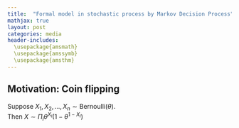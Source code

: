```yaml
---
title:  "Formal model in stochastic process by Markov Decision Process"
mathjax: true
layout: post
categories: media
header-includes:
  \usepackage{amsmath}
  \usepackage{amssymb}
  \usepackage{amsthm}
---
```


## Motivation: Coin flipping 

Suppose $X_{1},X_{2},...,X_{n} \sim \text{Bernoulli}({\theta})$.  
Then $X \sim \Pi_{i} \theta^{X_i} (1- \theta^{1- X_{i}})$
